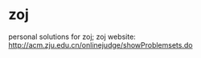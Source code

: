 # zoj
personal solutions for zoj; zoj website: http://acm.zju.edu.cn/onlinejudge/showProblemsets.do
